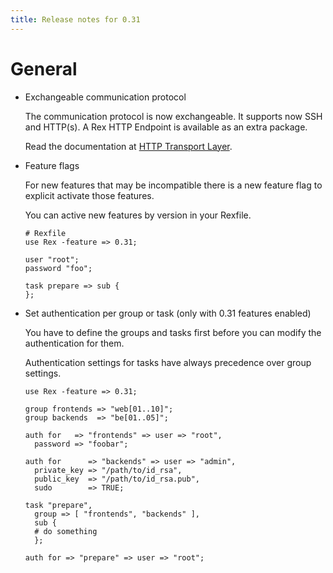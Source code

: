 ```yaml
---
title: Release notes for 0.31
---
```


# General

-   Exchangeable communication protocol

    The communication protocol is now exchangeable. It supports now SSH and HTTP(s). A Rex HTTP Endpoint is available as an extra package.

    Read the documentation at [HTTP Transport Layer](/howtos/http-transport.html).

-   Feature flags

    For new features that may be incompatible there is a new feature flag to explicit activate those features.

    You can active new features by version in your Rexfile.

        # Rexfile
        use Rex -feature => 0.31;

        user "root";
        password "foo";

        task prepare => sub {
        };

-   Set authentication per group or task (only with 0.31 features enabled)

    You have to define the groups and tasks first before you can modify the authentication for them.

    Authentication settings for tasks have always precedence over group settings.

        use Rex -feature => 0.31;

        group frontends => "web[01..10]";
        group backends  => "be[01..05]";

        auth for   => "frontends" => user => "root",
          password => "foobar";

        auth for      => "backends" => user => "admin",
          private_key => "/path/to/id_rsa",
          public_key  => "/path/to/id_rsa.pub",
          sudo        => TRUE;

        task "prepare",
          group => [ "frontends", "backends" ],
          sub {
          # do something
          };

        auth for => "prepare" => user => "root";


